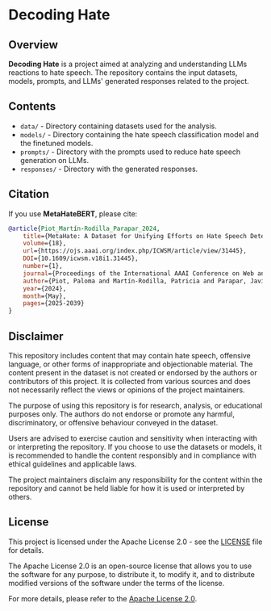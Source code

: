 # Decoding Hate

## Overview
**Decoding Hate** is a project aimed at analyzing and understanding LLMs reactions to hate speech. The repository contains the input datasets, models, prompts, and LLMs' generated responses related to the project.

## Contents
- `data/` - Directory containing datasets used for the analysis.
- `models/` - Directory containing the hate speech classification model and the finetuned models.
- `prompts/` - Directory with the prompts used to reduce hate speech generation on LLMs.
- `responses/` - Directory with the generated responses.

## Citation

If you use **MetaHateBERT**, please cite:

```bibtex
@article{Piot_Martín-Rodilla_Parapar_2024,
    title={MetaHate: A Dataset for Unifying Efforts on Hate Speech Detection},
    volume={18},
    url={https://ojs.aaai.org/index.php/ICWSM/article/view/31445},
    DOI={10.1609/icwsm.v18i1.31445},
    number={1},
    journal={Proceedings of the International AAAI Conference on Web and Social Media},
    author={Piot, Paloma and Martín-Rodilla, Patricia and Parapar, Javier},
    year={2024},
    month={May},
    pages={2025-2039}
}
```

## Disclaimer

This repository includes content that may contain hate speech, offensive language, or other forms of inappropriate and objectionable material. The content present in the dataset is not created or endorsed by the authors or contributors of this project. It is collected from various sources and does not necessarily reflect the views or opinions of the project maintainers.

The purpose of using this repository is for research, analysis, or educational purposes only. The authors do not endorse or promote any harmful, discriminatory, or offensive behaviour conveyed in the dataset.

Users are advised to exercise caution and sensitivity when interacting with or interpreting the repository. If you choose to use the datasets or models, it is recommended to handle the content responsibly and in compliance with ethical guidelines and applicable laws.

The project maintainers disclaim any responsibility for the content within the repository and cannot be held liable for how it is used or interpreted by others.

## License

This project is licensed under the Apache License 2.0 - see the [LICENSE](LICENSE) file for details.

The Apache License 2.0 is an open-source license that allows you to use the software for any purpose, to distribute it, to modify it, and to distribute modified versions of the software under the terms of the license.

For more details, please refer to the [Apache License 2.0](http://www.apache.org/licenses/LICENSE-2.0).